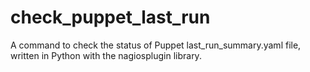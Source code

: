 # check_puppet_last_run
A command to check the status of Puppet last_run_summary.yaml file, written in Python with the nagiosplugin library.
